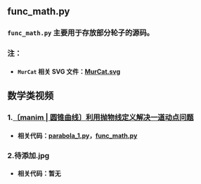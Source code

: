 ## func_math.py
### `func_math.py` 主要用于存放部分轮子的源码。  
### 注：
* #### `MurCat` 相关 SVG 文件：[MurCat.svg](https://github.com/Gillott/My_manimCE/blob/main/My_vedios/math/MurCat.svg)
## 数学类视频
### 1.[〔manim | 圆锥曲线〕利用抛物线定义解决一道动点问题](https://www.bilibili.com/video/BV1z3411K7cF/?spm_id_from=333.999.0.0&vd_source=5d2eb1cf9e3234b2a4b508f94b748174) 
* #### 相关代码：[parabola_1.py](https://github.com/Gillott/My_manimCE/blob/main/My_vedios/math/parabola_1.py)，[func_math.py](https://github.com/Gillott/My_manimCE/blob/main/My_vedios/math/func_math.py)  
### 2.待添加.jpg
* #### 相关代码：暂无
